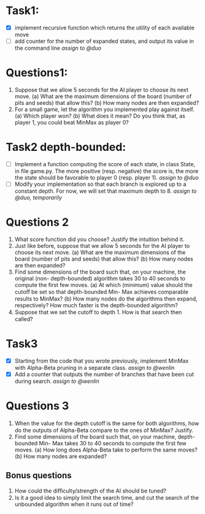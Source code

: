 # Task1: 
- [x] implement recursive function which returns the utility of each available move
- [ ] add counter for the number of expanded states, and output its value in the command line *assign to @duo*

# Questions1:
1. Suppose that we allow 5 seconds for the AI player to choose its next move.
(a) What are the maximum dimensions of the board (number of pits and seeds) that
allow this?
(b) How many nodes are then expanded?
2. For a small game, let the algorithm you implemented play against itself.
(a) Which player won?
(b) What does it mean? Do you think that, as player 1, you could beat MinMax as
player 0?

# Task2 depth-bounded:
- [ ] Implement a function computing the score of each state, in class State, in file game.py. The more positive (resp. negative) the score is, the more the state should be favorable to player 0 (resp. player 1). *assign to @duo*
- [ ] Modify your implementation so that each branch is explored up to a constant depth.  For now, we will set that maximum depth to 8. *assign to @duo, temporarily*

# Questions 2
1. What score function did you choose? Justify the intuition behind it.
2. Just like before, suppose that we allow 5 seconds for the AI player to choose its next
move.
(a) What are the maximum dimensions of the board (number of pits and seeds) that
allow this?
(b) How many nodes are then expanded?
3. Find some dimensions of the board such that, on your machine, the original (non-
depth-bounded) algorithm takes 30 to 40 seconds to compute the first few moves.
(a) At which (minimum) value should the cutoﬀ be set so that depth-bounded Min-
Max achieves comparable results to MinMax?
(b) How many nodes do the algorithms then expand, respectively? How much faster
is the depth-bounded algorithm?
4. Suppose that we set the cutoﬀ to depth 1. How is that search then called?

# Task3
- [x] Starting from the code that you wrote previously, implement MinMax with Alpha-Beta
pruning in a separate class. *assign to @wenlin*
- [x] Add a counter that outputs the number of branches that have been cut during search. *assign to @wenlin*

# Questions 3
1. When the value for the depth cutoﬀ is the same for both algorithms, how do the
outputs of Alpha-Beta compare to the ones of MinMax? Justify.
2. Find some dimensions of the board such that, on your machine, depth-bounded Min-
Max takes 30 to 40 seconds to compute the first few moves.
(a) How long does Alpha-Beta take to perform the same moves?
(b) How many nodes are expanded?
## Bonus questions
1. How could the diﬃculty/strength of the AI should be tuned?
2. Is it a good idea to simply limit the search time, and cut the search of the unbounded
algorithm when it runs out of time?